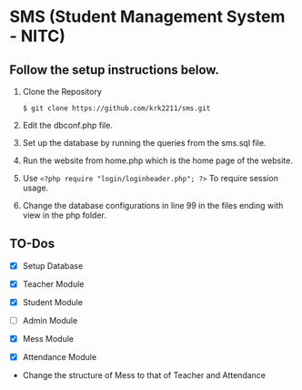 # SMS (Student Management System - NITC)


## Follow the setup instructions below.
1.  Clone the Repository
    ```
    $ git clone https://github.com/krk2211/sms.git
    ```

2. Edit the dbconf.php file.

3. Set up the database by running the queries from the sms.sql file.

4. Run the website from home.php which is the home page of the website.

5. Use `<?php require "login/loginheader.php"; ?>` To require session usage.

6. Change the database configurations in line 99 in the files ending with view in the php folder.


## TO-Dos

- [X] Setup Database

- [X] Teacher Module

- [X] Student Module

- [ ] Admin Module

- [X] Mess Module

- [X] Attendance Module

- [ ](\Optional) Change the structure of Mess to that of Teacher and Attendance